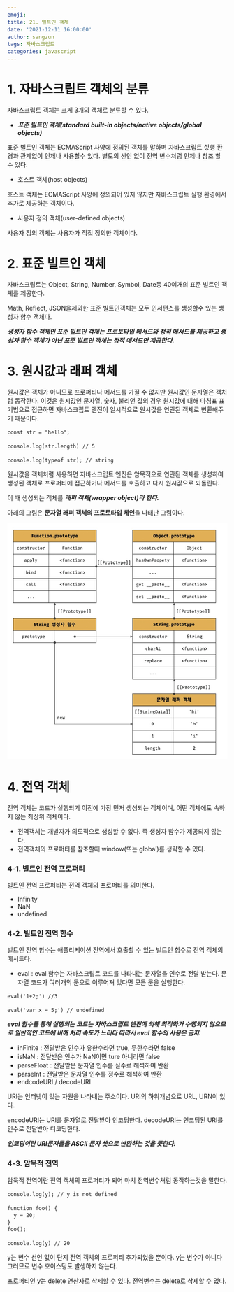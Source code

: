 ```yaml
---
emoji: 
title: 21. 빌트인 객체
date: '2021-12-11 16:00:00'
author: sangzun
tags: 자바스크립트
categories: javascript
---
```


# 1. 자바스크립트 객체의 분류

자바스크립트 객체는 크게 3개의 객체로 분류할 수 있다.

- ***표준 빌트인 객체(standard built-in objects/native objects/global objects)***

표준 빌트인 객체는 ECMAScript 사양에 정의된 객체를 말하며 자바스크립트 싷행 환경과 관계없이 언제나 사용할수 있다. 별도의 선언 없이 전역 변수처럼 언제나 참조 할 수 있다.

- 호스트 객체(host objects)

호스트 객체는 ECMAScript 사양에 정의되어 있지 않지만 자바스크립트 실행 환경에서 추가로 제공하는 객체이다.

- 사용자 정의 객체(user-defined objects)

사용자 정의 객체는 사용자가 직접 정의한 객체이다.

# 2. 표준 빌트인 객체

자바스크립트는 Object, String, Number, Symbol, Date등 40여개의 표준 빌트인 객체를 제공한다.

Math, Reflect, JSON을제외한 표준 빌트인객체는 모두 인서턴스를 생성할수 있는 생성자 함수 객체다. 

***생성자 함수 객체인 표준 빌트인 객체는 프로토타입 메서드와 정적 메서드를 제공하고 생성자 함수 객체가 아닌 표준 빌트인 객체는 정적 메서드만 제공한다.***

# 3. 원시값과 래퍼 객체

원시값은 객체가 아니므로 프로퍼티나 메서드를 가질 수 없지만 원시값인 문자열은 객처럼 동작한다. 이것은 원시값인 문자열, 숫자, 불리언 값의 경우 원시값에 대해 마침표 표기법으로 접근하면 자바스크립트 엔진이 일시적으로 원시값을 연관된 객체로 변환해주기 때문이다.

```
const str = "hello";

console.log(str.length) // 5

console.log(typeof str); // string
```

원시값을 객체처럼 사용하면 자바스크립트 엔진은 암묵적으로 연관된 객체를 생성하여 생성된 객체로 프로퍼티에 접근하거나 메서드를 호출하고 다시 원시값으로 되돌린다.

이 때 생성되는 객체를 ***래퍼 객체(wrapper object)라 한다.***

아래의 그림은 **문자열 래퍼 객체의 프로토타입 체인**을 나태난 그림이다.

![wrapper](/wrapper.jpg)

# 4. 전역 객체

전역 객체는 코드가 실행되기 이전에 가장 먼저 생성되는 객체이며, 어떤 객체에도 속하지 않는 최상위 객체이다.

- 전역객체는 개발자가 의도적으로 생성할 수 없다. 즉 생성자 함수가 제공되지 않는다.
- 전역객체의 프로퍼티를 참조할때 window(또는 global)를 생략할 수 있다.

### 4-1. 빌트인 전역 프로퍼티

빌트인 전역 프로퍼티는 전역 객체의 프로퍼티를 의미한다.

- Infinity
- NaN
- undefined

### 4-2. 빌트인 전역 함수

빌트인 전역 함수는 애플리케이션 전역에서 호출할 수 있는 빌트인 함수로 전역 객체의 메서드다.

- eval : eval 함수는 자바스크립트 코드를 나타내는 문자열을 인수로 전달 받는다. 문자열 코드가 여러개의 문으로 이루어져 있다면 모든 문을 실행한다.

```
eval('1+2;') //3

eval('var x = 5;') // undefined
```

***eval 함수를 통해 실행되는 코드는 자바스크립트 엔진에 의해 최적화가 수행되지 않으므로 일반적인 코드에 비해 처리 속도가 느리다 따라서 eval 함수의 사용은 금지.***

- inFinite : 전달받은 인수가 유한수라면 true, 무한수라면 false
- isNaN : 전달받은 인수가 NaN이면 ture 아니라면 false
- parseFloat : 전달받은 문자열 인수를 실수로 해석하여 반환
- parseInt : 전달받은 문자열 인수를 정수로 해석하여 반환
- endcodeURI / decodeURI

URI는 인터넷이 있는 자원을 나타내는 주소이다. URI의 하위개념으로 URL, URN이 있다.

encodeURI는 URI를 문자열로 전달받아 인코딩한다. decodeURI는 인코딩된 URI를 인수로 전달받아 디코딩한다.

***인코딩이란 URI문자들을 ASCII 문자 셋으로 변환하는 것을 뜻한다.***

### 4-3. 암묵적 전역

암묵적 전역이란 전역 객체의 프로퍼티가 되어 마치 전역변수처럼 동작하는것을 말한다.

```
console.log(y); // y is not defined

function foo() {
  y = 20;
}
foo();

console.log(y) // 20
```
y는 변수 선언 없이 단지 전역 객체의 프로퍼티 추가되었을 뿐이다. y는 변수가 아니다 그러므로 변수 호이스팅도 발생하지 않는다.

프로퍼티인 y는 delete 연산자로 삭제할 수 있다. 전역변수는 delete로 삭제할 수 없다. 
